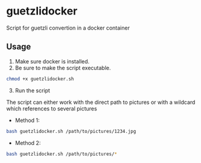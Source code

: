 # guetzlidocker
Script for guetzli convertion in a docker container

## Usage

1. Make sure docker is installed.
2. Be sure to make the script executable.

```bash
chmod +x guetzlidocker.sh
```

3. Run the script 

The script can either work with the direct path to pictures or with a wildcard which references to several pictures

- Method 1: 

```bash
bash guetzlidocker.sh /path/to/pictures/1234.jpg 
```

- Method 2:

```bash
bash guetzlidocker.sh /path/to/pictures/*
```
